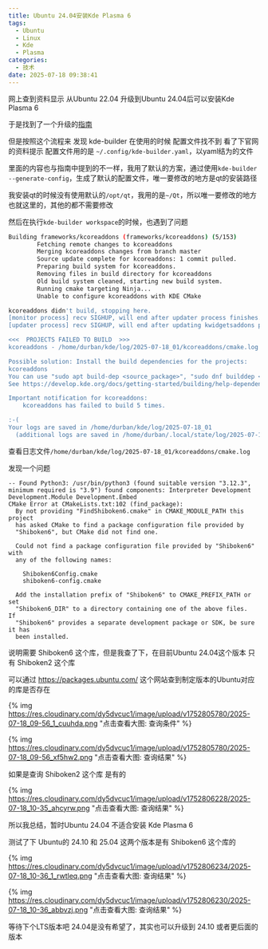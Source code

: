 ```yaml
---
title: Ubuntu 24.04安装Kde Plasma 6
tags:
  - Ubuntu
  - Linux
  - Kde
  - Plasma
categories:
  - 技术
date: 2025-07-18 09:38:41
---
```


网上查到资料显示 从Ubuntu 22.04 升级到Ubuntu 24.04后可以安装Kde Plasma 6

于是找到了一个升级的[指南](https://ryanraposo.github.io/guides/markdown/plasma6.html)

但是按照这个流程来 发现 kde-builder 在使用的时候 配置文件找不到 看了下官网的资料提示 配置文件用的是 `~/.config/kde-builder.yaml`，以yaml结为的文件

里面的内容也与指南中提到的不一样，我用了默认的方案，通过使用`kde-builder --generate-config`，生成了默认的配置文件，唯一要修改的地方是qt的安装路径

我安装qt的时候没有使用默认的`/opt/qt`，我用的是`~/Qt`，所以唯一要修改的地方也就这里的，其他的都不需要修改

然后在执行`kde-builder workspace`的时候，也遇到了问题

```bash
Building frameworks/kcoreaddons (frameworks/kcoreaddons) (5/153)
        Fetching remote changes to kcoreaddons
        Merging kcoreaddons changes from branch master
        Source update complete for kcoreaddons: 1 commit pulled.
        Preparing build system for kcoreaddons.
        Removing files in build directory for kcoreaddons
        Old build system cleaned, starting new build system.
        Running cmake targeting Ninja...
        Unable to configure kcoreaddons with KDE CMake

kcoreaddons didn't build, stopping here.
[monitor process] recv SIGHUP, will end after updater process finishes.
[updater process] recv SIGHUP, will end after updating kwidgetsaddons project.

<<<  PROJECTS FAILED TO BUILD  >>>
kcoreaddons - /home/durban/kde/log/2025-07-18_01/kcoreaddons/cmake.log

Possible solution: Install the build dependencies for the projects:
kcoreaddons
You can use "sudo apt build-dep <source_package>", "sudo dnf builddep <package>", "sudo zypper --plus-content repo-source source-install --build-deps-only <source_package>" or a similar command for your distro of choice.
See https://develop.kde.org/docs/getting-started/building/help-dependencies

Important notification for kcoreaddons:
    kcoreaddons has failed to build 5 times.

:-(
Your logs are saved in /home/durban/kde/log/2025-07-18_01
  (additional logs are saved in /home/durban/.local/state/log/2025-07-18_02)
```
查看日志文件`/home/durban/kde/log/2025-07-18_01/kcoreaddons/cmake.log`

发现一个问题

```
-- Found Python3: /usr/bin/python3 (found suitable version "3.12.3", minimum required is "3.9") found components: Interpreter Development Development.Module Development.Embed 
CMake Error at CMakeLists.txt:102 (find_package):
  By not providing "FindShiboken6.cmake" in CMAKE_MODULE_PATH this project
  has asked CMake to find a package configuration file provided by
  "Shiboken6", but CMake did not find one.

  Could not find a package configuration file provided by "Shiboken6" with
  any of the following names:

    Shiboken6Config.cmake
    shiboken6-config.cmake

  Add the installation prefix of "Shiboken6" to CMAKE_PREFIX_PATH or set
  "Shiboken6_DIR" to a directory containing one of the above files.  If
  "Shiboken6" provides a separate development package or SDK, be sure it has
  been installed.
```

说明需要 Shiboken6 这个库，但是我查了下，在目前Ubuntu 24.04这个版本 只有 Shiboken2 这个库

可以通过 https://packages.ubuntu.com/ 这个网站查到制定版本的Ubuntu对应的库是否存在

{% img https://res.cloudinary.com/dy5dvcuc1/image/upload/v1752805780/2025-07-18_09-56_1_cuuhda.png "点击查看大图: 查询条件" %}

{% img https://res.cloudinary.com/dy5dvcuc1/image/upload/v1752805780/2025-07-18_09-56_xf5hw2.png "点击查看大图: 查询结果" %}

如果是查询 Shiboken2 这个库 是有的

{% img https://res.cloudinary.com/dy5dvcuc1/image/upload/v1752806228/2025-07-18_10-35_ahcyrw.png "点击查看大图: 查询结果" %}

所以我总结，暂时Ubuntu 24.04 不适合安装 Kde Plasma 6

测试了下 Ubuntu的 24.10 和 25.04 这两个版本是有 Shiboken6 这个库的

{% img https://res.cloudinary.com/dy5dvcuc1/image/upload/v1752806234/2025-07-18_10-36_1_rwtleq.png "点击查看大图: 查询结果" %}

{% img https://res.cloudinary.com/dy5dvcuc1/image/upload/v1752806230/2025-07-18_10-36_abbvzj.png "点击查看大图: 查询结果" %}

等待下个LTS版本吧 24.04是没有希望了，其实也可以升级到 24.10 或者更后面的版本

